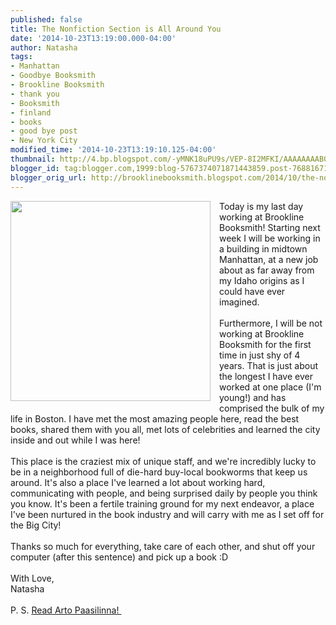 ```yaml
---
published: false
title: The Nonfiction Section is All Around You
date: '2014-10-23T13:19:00.000-04:00'
author: Natasha
tags:
- Manhattan
- Goodbye Booksmith
- Brookline Booksmith
- thank you
- Booksmith
- finland
- books
- good bye post
- New York City
modified_time: '2014-10-23T13:19:10.125-04:00'
thumbnail: http://4.bp.blogspot.com/-yMNK18uPU9s/VEP-8I2MFKI/AAAAAAAAB0Q/2DkvyImZTTc/s72-c/10691802_352031938290047_111202081_n.jpg
blogger_id: tag:blogger.com,1999:blog-5767374071871443859.post-7688167133460731603
blogger_orig_url: http://brooklinebooksmith.blogspot.com/2014/10/the-nonfiction-section-is-all-around-you.html
---
```


<div class="separator" style="clear: both; text-align: center;"><a href="http://4.bp.blogspot.com/-yMNK18uPU9s/VEP-8I2MFKI/AAAAAAAAB0Q/2DkvyImZTTc/s1600/10691802_352031938290047_111202081_n.jpg" imageanchor="1" style="clear: left; float: left; margin-bottom: 1em; margin-right: 1em;"><img border="0" src="http://4.bp.blogspot.com/-yMNK18uPU9s/VEP-8I2MFKI/AAAAAAAAB0Q/2DkvyImZTTc/s1600/10691802_352031938290047_111202081_n.jpg" height="320" width="320" /></a></div>Today is my last day working at Brookline Booksmith! Starting next week I will be working in a building in midtown Manhattan, at a new job about as far away from my Idaho origins as I could have ever imagined.<br /><br />Furthermore, I will be not working at Brookline Booksmith for the first time in just shy of 4 years. That is just about the longest I have ever worked at one place (I'm young!) and has comprised the bulk of my life in Boston. I have met the most amazing people here, read the best books, shared them with you all, met lots of celebrities and learned the city inside and out while I was here!<br /><br />This place is the craziest mix of unique staff, and we're incredibly lucky to be in a neighborhood full of die-hard buy-local bookworms that keep us around. It's also a place I've learned a lot about working hard, communicating with people, and being surprised daily by people you think you know. It's been a fertile training ground for my next endeavor, a place I've been nurtured in the book industry and will carry with me as I set off for the Big City!<br /><br />Thanks so much for everything, take care of each other, and shut off your computer (after this sentence) and pick up a book :D<br /><br />With Love,<br />Natasha<br /><br />P. S. <a href="http://www.brooklinebooksmith-shop.com/search/apachesolr_search/arto%20paasilinna?fsort=field_popularity&amp;forder=desc">Read Arto Paasilinna!&nbsp;</a>